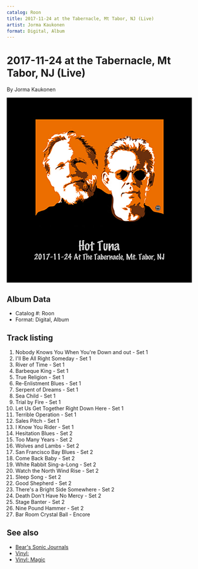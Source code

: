 ```yaml
---
catalog: Roon
title: 2017-11-24 at the Tabernacle, Mt Tabor, NJ (Live)
artist: Jorma Kaukonen
format: Digital, Album
---
```


# 2017-11-24 at the Tabernacle, Mt Tabor, NJ (Live)

By Jorma Kaukonen

![](../../assets/albumcovers/Jorma_Kaukonen-2017-11-24_at_the_Tabernacle__Mt_Tabor__NJ_Live.png)

## Album Data

- Catalog #: Roon
- Format: Digital, Album


## Track listing


1. Nobody Knows You When You're Down and out - Set 1
2. I'll Be All Right Someday - Set 1
3. River of Time - Set 1
4. Barbeque King - Set 1
5. True Religion - Set 1
6. Re-Enlistment Blues - Set 1
7. Serpent of Dreams - Set 1
8. Sea Child - Set 1
9. Trial by Fire - Set 1
10. Let Us Get Together Right Down Here - Set 1
11. Terrible Operation - Set 1
12. Sales Pitch - Set 1
13. I Know You Rider - Set 1
14. Hesitation Blues - Set 2
15. Too Many Years - Set 2
16. Wolves and Lambs - Set 2
17. San Francisco Bay Blues - Set 2
18. Come Back Baby - Set 2
19. White Rabbit Sing-a-Long - Set 2
20. Watch the North Wind Rise - Set 2
21. Sleep Song - Set 2
22. Good Shepherd - Set 2
23. There's a Bright Side Somewhere - Set 2
24. Death Don't Have No Mercy - Set 2
25. Stage Banter - Set 2
26. Nine Pound Hammer - Set 2
27. Bar Room Crystal Ball - Encore


## See also

- [Bear's Sonic Journals](Bears_Sonic_Journals-_Before_We_Were_Them_Live.md)
- [Vinyl: ](../../Vinyl/Jorma_Kaukonen/Jorma_Kaukonen.md)
- [Vinyl: Magic](../../Vinyl/Jorma_Kaukonen/Magic.md)
